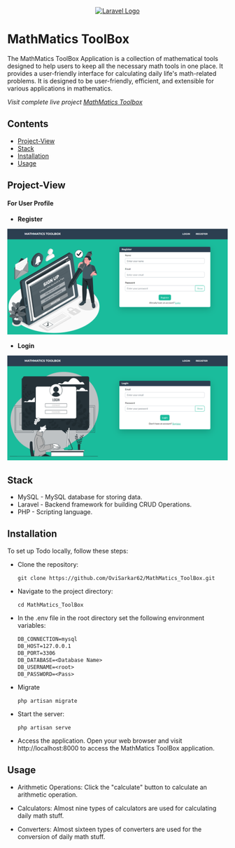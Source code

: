 <p align="center"><a href="https://laravel.com" target="_blank"><img src="https://raw.githubusercontent.com/laravel/art/master/logo-lockup/5%20SVG/2%20CMYK/1%20Full%20Color/laravel-logolockup-cmyk-red.svg" width="400" alt="Laravel Logo"></a></p>

# MathMatics ToolBox

The MathMatics ToolBox Application is a collection of mathematical tools designed to help users to keep all the necessary math tools in one place. It provides a user-friendly interface for calculating daily life's math-related problems. It is designed to be user-friendly, efficient, and extensible for various applications in mathematics.

<em> Visit complete live project [MathMatics Toolbox](https://math-matics-toolbox.boimelafoundation.com/public/login) </em>

## Contents

- [Project-View](#Project-View)
- [Stack](#stack)
- [Installation](#installation) 
- [Usage](#usage) 

## Project-View

<h4>For User Profile<h4/>

- **Register**
<p align="center">
  <img alt="img-name" src="public/assets/img/reg ss1.png" width="700">
</p>
  
- **Login**
<p align="center">
  <img alt="img-name" src="public/assets/img/login ss1.png" width="700">
</p>

## Stack

- MySQL - MySQL database for storing data.
- Laravel - Backend framework for building CRUD Operations.
- PHP - Scripting language.

## Installation

To set up Todo locally, follow these steps:

- Clone the repository:

      git clone https://github.com/OviSarkar62/MathMatics_ToolBox.git
      
- Navigate to the project directory:

      cd MathMatics_ToolBox

- In the .env file in the root directory set the following environment variables:

      DB_CONNECTION=mysql
      DB_HOST=127.0.0.1
      DB_PORT=3306
      DB_DATABASE=<Database Name>
      DB_USERNAME=<root>
      DB_PASSWORD=<Pass>

- Migrate

      php artisan migrate
  
- Start the server: 

      php artisan serve
  
- Access the application. Open your web browser and visit http://localhost:8000 to access the MathMatics ToolBox application.

## Usage

- Arithmetic Operations: Click the "calculate" button to calculate an arithmetic operation.

- Calculators: Almost nine types of calculators are used for calculating daily math stuff.

- Converters: Almost sixteen types of converters are used for the conversion of daily math stuff.
